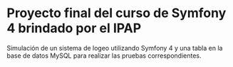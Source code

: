 # Proyecto final del curso de Symfony 4 brindado por el IPAP

Simulación de un sistema de logeo utilizando Symfony 4 y una tabla en la base de datos MySQL para realizar las pruebas correspondientes.
